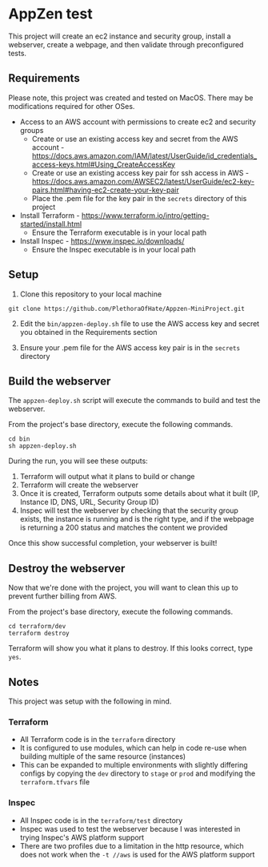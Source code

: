 # AppZen test
This project will create an ec2 instance and security group, install a webserver, create a webpage, and then validate through preconfigured tests.

## Requirements
Please note, this project was created and tested on MacOS. There may be modifications required for other OSes.

* Access to an AWS account with permissions to create ec2 and security groups
    * Create or use an existing access key and secret from the AWS account - https://docs.aws.amazon.com/IAM/latest/UserGuide/id_credentials_access-keys.html#Using_CreateAccessKey
    * Create or use an existing access key pair for ssh access in AWS - https://docs.aws.amazon.com/AWSEC2/latest/UserGuide/ec2-key-pairs.html#having-ec2-create-your-key-pair
    * Place the .pem file for the key pair in the `secrets` directory of this project
* Install Terraform - https://www.terraform.io/intro/getting-started/install.html
    * Ensure the Terraform executable is in your local path
* Install Inspec - https://www.inspec.io/downloads/
    * Ensure the Inspec executable is in your local path

## Setup
1. Clone this repository to your local machine

```
git clone https://github.com/PlethoraOfHate/Appzen-MiniProject.git
```

2. Edit the `bin/appzen-deploy.sh` file to use the AWS access key and secret you obtained in the Requirements section

3. Ensure your .pem file for the AWS access key pair is in the `secrets` directory

## Build the webserver
The `appzen-deploy.sh` script will execute the commands to build and test the webserver.

From the project's base directory, execute the following commands.

```
cd bin
sh appzen-deploy.sh
```

During the run, you will see these outputs:

1. Terraform will output what it plans to build or change
2. Terraform will create the webserver
3. Once it is created, Terraform outputs some details about what it built (IP, Instance ID, DNS, URL, Security Group ID)
4. Inspec will test the webserver by checking that the security group exists, the instance is running and is the right type, and if the webpage is returning a 200 status and matches the content we provided

Once this show successful completion, your webserver is built!

## Destroy the webserver
Now that we're done with the project, you will want to clean this up to prevent further billing from AWS.

From the project's base directory, execute the following commands.

```
cd terraform/dev
terraform destroy
```

Terraform will show you what it plans to destroy. If this looks correct, type `yes`.

## Notes
This project was setup with the following in mind.

### Terraform
* All Terraform code is in the `terraform` directory
* It is configured to use modules, which can help in code re-use when building multiple of the same resource (instances)
* This can be expanded to multiple environments with slightly differing configs by copying the `dev` directory to `stage` or `prod` and modifying the `terraform.tfvars` file

### Inspec
* All Inspec code is in the `terraform/test` directory
* Inspec was used to test the webserver because I was interested in trying Inspec's AWS platform support
* There are two profiles due to a limitation in the http resource, which does not work when the `-t //aws` is used for the AWS platform support

